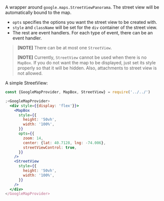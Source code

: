 A wrapper around `google.maps.StreetViewPanorama`. The street view will be
automatically bound to the map.

- `opts` specifies the options you want the street view to be created with.
- `style` and `className` will be set for the `div` container of the street
  view.
- The rest are event handlers. For each type of event, there can be an event
  handler.

> **[NOTE]** There can be at most one `StreetView`.
>
> **[NOTE]** Currently, `StreetView` cannot be used when there is no `MapBox`.
> If you do not want the map to be displayed, just set its style properly so
> that it will be hidden. Also, attachments to street view is not allowed.

A simple StreetView:

```jsx
const {GoogleMapProvider, MapBox, StreetView} = require('../../')

;<GoogleMapProvider>
  <div style={{display: 'flex'}}>
    <MapBox
      style={{
        height: '50vh',
        width: '100%',
      }}
      opts={{
        zoom: 14,
        center: {lat: 40.7128, lng: -74.006},
        streetViewControl: true,
      }}
    />
    <StreetView
      style={{
        height: '50vh',
        width: '100%',
      }}
    />
  </div>
</GoogleMapProvider>
```
